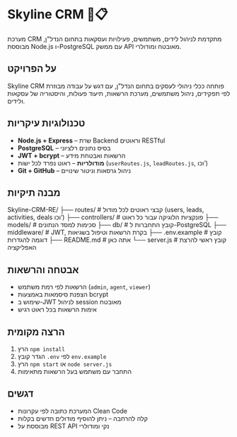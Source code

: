 # Skyline CRM 🏢📋

מערכת CRM מתקדמת לניהול לידים, משתמשים, פעילויות ועסקאות בתחום הנדל"ן, מבוססת Node.js ו-PostgreSQL עם ממשק API מאובטח ומודולרי.

##  על הפרויקט
Skyline CRM פותחה ככלי ניהולי לעסקים בתחום הנדל"ן, עם דגש על עבודה מבוזרת לפי תפקידים, ניהול משתמשים, מערכת הרשאות, תיעוד פעולות, והיסטוריה של עסקאות ולידים.

##  טכנולוגיות עיקריות
- **Node.js + Express** – שרת Backend וראוטים RESTful
- **PostgreSQL** – בסיס נתונים רלציוני
- **JWT + bcrypt** – הרשאות ואבטחת מידע
- **מודולריות** – ראוט נפרד לכל ישות (`userRoutes.js`, `leadRoutes.js`, וכו’)
- **Git + GitHub** – ניהול גרסאות וניטור שינויים

## מבנה תיקיות

Skyline-CRM-RE/
├── routes/ # קבצי ראוטים לכל מודול (users, leads, activities, deals וכו’)
├── controllers/ # פונקציות הלוגיקה עבור כל ראוט
├── models/ # סכימות למסד הנתונים
├── db/ # קובץ התחברות ל-PostgreSQL
├── middleware/ # JWT, בקרת הרשאות וטיפול בשגיאות
├── .env.example # קובץ דוגמה להגדרות
├── README.md # אתה כאן
└── server.js # קובץ ראשי להרצת האפליקציה


## אבטחה והרשאות
- הרשאות לפי רמת משתמש (`admin`, `agent`, `viewer`)
- הצפנת סיסמאות באמצעות bcrypt
- שימוש ב-JWT לניהול session מאובטח
- אימות הרשאות בכל ראוט רגיש

##  הרצה מקומית
1. הרץ `npm install`
2. הגדר קובץ `.env` לפי `env.example`
3. הרץ `npm start` או `node server.js`
4. התחבר עם משתמש בעל הרשאות מתאימות

## דגשים
- המערכת כתובה לפי עקרונות Clean Code
- קלה להרחבה – ניתן להוסיף מודולים חדשים בקלות
- מבוססת על REST API נקי ומודולרי

